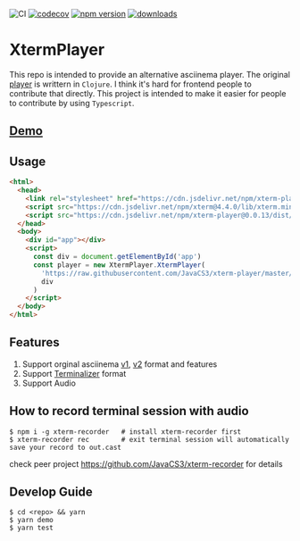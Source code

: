 ![CI](https://github.com/JavaCS3/xterm-player/workflows/CI/badge.svg)
[![codecov](https://codecov.io/gh/JavaCS3/xterm-player/branch/master/graph/badge.svg)](https://codecov.io/gh/JavaCS3/xterm-player)
[![npm version](https://img.shields.io/npm/v/xterm-player)](https://www.npmjs.com/package/xterm-player)
[![downloads](https://img.shields.io/npm/dw/xterm-player)](https://www.npmjs.com/package/xterm-player)

# XtermPlayer

This repo is intended to provide an alternative asciinema player. The original [player](https://github.com/asciinema/asciinema-player) is writtern in `Clojure`. I think it's hard for frontend people to contribute that directly. This project is intended to make it easier for people to contribute by using `Typescript`.

## [Demo](https://javacs3.github.io/xterm-player/)

## Usage

```html
<html>
  <head>
    <link rel="stylesheet" href="https://cdn.jsdelivr.net/npm/xterm-player@0.0.13/dist/css/xterm-player.min.css" />
    <script src="https://cdn.jsdelivr.net/npm/xterm@4.4.0/lib/xterm.min.js"></script>
    <script src="https://cdn.jsdelivr.net/npm/xterm-player@0.0.13/dist/js/xterm-player.min.js"></script>
  </head>
  <body>
    <div id="app"></div>
    <script>
      const div = document.getElementById('app')
      const player = new XtermPlayer.XtermPlayer(
        'https://raw.githubusercontent.com/JavaCS3/xterm-player/master/assets/1.cast',
        div
      )
    </script>
  </body>
</html>
```

## Features

1. Support orginal asciinema [v1](https://github.com/asciinema/asciinema/blob/develop/doc/asciicast-v1.md), [v2](https://github.com/asciinema/asciinema/blob/develop/doc/asciicast-v2.md) format and features
2. Support [Terminalizer](https://github.com/faressoft/terminalizer-player) format
3. Support Audio

## How to record terminal session with audio

```shell
$ npm i -g xterm-recorder   # install xterm-recorder first
$ xterm-recorder rec        # exit terminal session will automatically save your record to out.cast
```
check peer project https://github.com/JavaCS3/xterm-recorder for details

## Develop Guide

```shell
$ cd <repo> && yarn
$ yarn demo
$ yarn test
```
